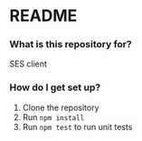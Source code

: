 # README #

### What is this repository for? ###

SES client

### How do I get set up? ###
1. Clone the repository
1. Run ```npm install```
1. Run ```npm test``` to run unit tests

